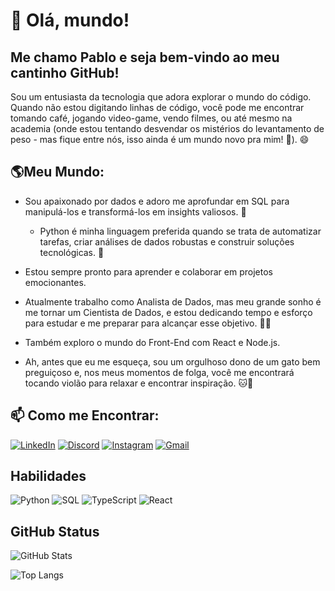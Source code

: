 # 👋 Olá, mundo! 

## Me chamo **Pablo** e seja bem-vindo ao meu cantinho GitHub!
Sou um entusiasta da tecnologia que adora explorar o mundo do código. Quando não estou digitando linhas de código, você pode me encontrar tomando café, jogando video-game, vendo filmes, ou até mesmo na academia (onde estou tentando desvendar os mistérios do levantamento de peso - mas fique entre nós, isso ainda é um mundo novo pra mim! 💪).  😄

## 🌎Meu Mundo: 
- Sou apaixonado por dados e adoro me aprofundar em SQL para manipulá-los e transformá-los em insights valiosos. 🎲
    - Python é minha linguagem preferida quando se trata de automatizar tarefas, criar análises de dados robustas e construir soluções tecnológicas.  🐍

- Estou sempre pronto para aprender e colaborar em projetos emocionantes.

- Atualmente trabalho como Analista de Dados, mas meu grande sonho é me tornar um Cientista de Dados, e estou dedicando tempo e esforço para estudar e me preparar para alcançar esse objetivo. 🚀💡

- Também exploro o mundo do Front-End com React e Node.js. 

- Ah, antes que eu me esqueça, sou um orgulhoso dono de um gato bem preguiçoso e, nos meus momentos de folga, você me encontrará tocando violão para relaxar e encontrar inspiração. 🐱🎸


## 📫 Como me Encontrar:

[![LinkedIn](https://img.shields.io/badge/LinkedIn-000?style=for-the-badge&logo=linkedin&logoColor=0E76A8)](https://www.linkedin.com/in/pablo-picinini-842ba9208/) 
[![Discord](https://img.shields.io/badge/Discord-000?style=for-the-badge&logo=discord)](https://www.discordapp.com/users/pblopicinini/)
[![Instagram](https://img.shields.io/badge/Instagram-000?style=for-the-badge&logo=instagram)](https://www.instagram.com/pblopicinini/)
[![Gmail](https://img.shields.io/badge/Gmail-000?style=for-the-badge&logo=gmail&logoColor=gray)](mailto:pablopicinini@gmail.com)


## Habilidades
![Python](https://img.shields.io/badge/Python-000?style=for-the-badge&logo=python)
![SQL](https://img.shields.io/badge/SQL-000?style=for-the-badge&logo=oracle)
![TypeScript](https://img.shields.io/badge/TypeScript-000?style=for-the-badge&logo=typescript)
![React](https://img.shields.io/badge/React-000?style=for-the-badge&logo=react)



## GitHub Status

![GitHub Stats](https://github-readme-stats.vercel.app/api?username=PabloPicinini&theme=transparent&bg_color=000&border_color=f1c232&show_icons=true&icon_color=f1c232&title_color=f1c232&hide_title=true&&text_color=38761d)

![Top Langs](https://github-readme-stats-git-masterrstaa-rickstaa.vercel.app/api/top-langs/?username=PabloPicinini&bg_color=000&border_color=f1c232&title_color=f1c232&text_color=38761d)


